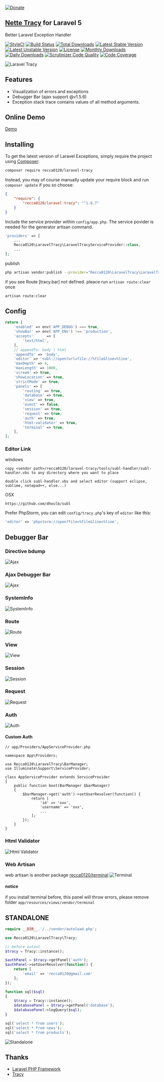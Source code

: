 [![Donate](https://img.shields.io/badge/Donate-PayPal-green.svg)](https://www.paypal.com/cgi-bin/webscr?cmd=_s-xclick&hosted_button_id=YNNLC9V28YDPN)

## [Nette Tracy](https://github.com/nette/tracy.git) for Laravel 5

Better Laravel Exception Handler

[![StyleCI](https://styleci.io/repos/40661503/shield?style=flat)](https://styleci.io/repos/40661503)
[![Build Status](https://travis-ci.org/recca0120/laravel-tracy.svg)](https://travis-ci.org/recca0120/laravel-tracy)
[![Total Downloads](https://poser.pugx.org/recca0120/laravel-tracy/d/total.svg)](https://packagist.org/packages/recca0120/laravel-tracy)
[![Latest Stable Version](https://poser.pugx.org/recca0120/laravel-tracy/v/stable.svg)](https://packagist.org/packages/recca0120/laravel-tracy)
[![Latest Unstable Version](https://poser.pugx.org/recca0120/laravel-tracy/v/unstable.svg)](https://packagist.org/packages/recca0120/laravel-tracy)
[![License](https://poser.pugx.org/recca0120/laravel-tracy/license.svg)](https://packagist.org/packages/recca0120/laravel-tracy)
[![Monthly Downloads](https://poser.pugx.org/recca0120/laravel-tracy/d/monthly)](https://packagist.org/packages/recca0120/laravel-tracy)
[![Daily Downloads](https://poser.pugx.org/recca0120/laravel-tracy/d/daily)](https://packagist.org/packages/recca0120/laravel-tracy)
[![Scrutinizer Code Quality](https://scrutinizer-ci.com/g/recca0120/laravel-tracy/badges/quality-score.png?b=master)](https://scrutinizer-ci.com/g/recca0120/laravel-tracy/?branch=master)
[![Code Coverage](https://scrutinizer-ci.com/g/recca0120/laravel-tracy/badges/coverage.png?b=master)](https://scrutinizer-ci.com/g/recca0120/laravel-tracy/?branch=master)

![Laravel Tracy](https://cdn.rawgit.com/recca0120/laravel-tracy/master/docs/screenshots/tracy.png)

## Features
- Visualization of errors and exceptions
- Debugger Bar (ajax support @v1.5.6)
- Exception stack trace contains values of all method arguments.

## Online Demo
[Demo](https://cdn.rawgit.com/recca0120/laravel-tracy/master/docs/tracy-exception.html)

## Installing

To get the latest version of Laravel Exceptions, simply require the project using [Composer](https://getcomposer.org):

```bash
composer require recca0120/laravel-tracy
```

Instead, you may of course manually update your require block and run `composer update` if you so choose:

```json
{
    "require": {
        "recca0120/laravel-tracy": "^1.8.7"
    }
}
```

Include the service provider within `config/app.php`. The service povider is needed for the generator artisan command.

```php
'providers' => [
    ...
    Recca0120\LaravelTracy\LaravelTracyServiceProvider::class,
    ...
];
```

publish

```bash
php artisan vendor:publish --provider="Recca0120\LaravelTracy\LaravelTracyServiceProvider"
```

if you see Route [tracy.bar] not defined. pleace run `artisan route:clear` once

```bash
artisan route:clear
```

## Config
```php
return [
    'enabled' => env('APP_DEBUG') === true,
    'showBar' => env('APP_ENV') !== 'production',
    'accepts'      => [
        'text/html',
    ],
    // appendTo: body | html
    'appendTo' => 'body',
    'editor' => 'subl://open?url=file://%file&line=%line',
    'maxDepth' => 4,
    'maxLength' => 1000,
    'scream' => true,
    'showLocation' => true,
    'strictMode' => true,
    'panels' => [
        'routing' => true,
        'database' => true,
        'view' => true,
        'event' => false,
        'session' => true,
        'request' => true,
        'auth' => true,
        'html-validator' => true,
        'terminal' => true,
    ],
];
```

### Editor Link

windows
```
copy <vendor path>/recca0120/laravel-tracy/tools/subl-handler/subl-handler.vbs to any directory where you want to place

double click subl-handler.vbs and select editor (support eclipse, sublime, notepad++, else...)
```

OSX
```
https://github.com/dhoulb/subl
```
Prefer PhpStorm, you can edit `config/tracy.php`'s key of `editor` like this:
```php
'editor' => 'phpstorm://open?file=%file&line=%line',
```

## Debugger Bar

### Directive bdump
![Ajax](https://cdn.rawgit.com/recca0120/laravel-tracy/master/docs/screenshots/bdump.png)

### Ajax Debugger Bar
![Ajax](https://cdn.rawgit.com/recca0120/laravel-tracy/master/docs/screenshots/ajax.png)

### SystemInfo
![SystemInfo](https://cdn.rawgit.com/recca0120/laravel-tracy/master/docs/screenshots/systeminfo.png)

### Route
![Route](https://cdn.rawgit.com/recca0120/laravel-tracy/master/docs/screenshots/route.png)

### View
![View](https://cdn.rawgit.com/recca0120/laravel-tracy/master/docs/screenshots/view.png)

### Session
![Session](https://cdn.rawgit.com/recca0120/laravel-tracy/master/docs/screenshots/session.png)

### Request
![Request](https://cdn.rawgit.com/recca0120/laravel-tracy/master/docs/screenshots/request.png)

### Auth
![Auth](https://cdn.rawgit.com/recca0120/laravel-tracy/master/docs/screenshots/login.png)

#### Custom Auth
```
// app/Providers/AppServiceProvider.php

namespace App\Providers;

use Recca0120\LaravelTracy\BarManager;
use Illuminate\Support\ServiceProvider;

class AppServiceProvider extends ServiceProvider
{
    public function boot(BarManager $barManager)
    {
        $barManager->get('auth')->setUserResolver(function() {
            return [
                'id' => 'xxx',
                'username' => 'xxx',
                ...
            ];
        });
    }
}
```


### Html Validator
![Html Validator](https://cdn.rawgit.com/recca0120/laravel-tracy/master/docs/screenshots/html-validator.png)

### Web Artisan
web artisan is another package [recca0120/terminal](https://github.com/recca0120/laravel-terminal)
![Terminal](https://cdn.rawgit.com/recca0120/laravel-tracy/master/docs/screenshots/terminal.png)

#### notice
if you install terminal before, this panel will throw errors, please remove folder `app/resources/views/vendor/terminal`

## STANDALONE

```php
require __DIR__.'/../vendor/autoload.php';

use Recca0120\LaravelTracy\Tracy;

// before outout
$tracy = Tracy::instance();

$authPanel = $tracy->getPanel('auth');
$authPanel->setUserResolver(function() {
    return [
        'email' => 'recca0120@gmail.com'
    ];
});

function sql($sql)
{
    $tracy = Tracy::instance();
    $databasePanel = $tracy->getPanel('database');
    $databasePanel->logQuery($sql);
}

sql('select * from users');
sql('select * from news');
sql('select * from products');
```

![Standalone](https://cdn.rawgit.com/recca0120/laravel-tracy/master/docs/screenshots/standalone.png)

## Thanks

- [Laravel PHP Framework](https://github.com/laravel/laravel)
- [Tracy](https://github.com/nette/tracy)
